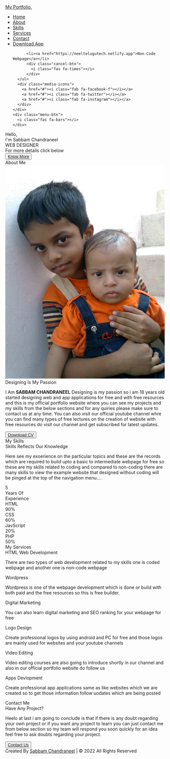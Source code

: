 <html lang="en" dir="ltr">
  <head>
    <meta charset="UTF-8">
    <title> My Portfolio | Sabbam Chandraneel </title>
    <link rel="stylesheet" href="style.css">
    <!-- Fontawesome CDN Link -->
    <link rel="stylesheet" href="https://cdnjs.cloudflare.com/ajax/libs/font-awesome/5.15.2/css/all.min.css"/>
      <link rel="icon" type="image/x-icon" href="about/favicon.ico">
     <meta name="viewport" content="width=device-width, initial-scale=1.0">
   </head>
<body>
  <!-- Move to up button -->
  <div class="scroll-button">
    <a href="#home"><i class="fas fa-arrow-up"></i></a>
  </div>
  <!-- navgaition menu -->
  <nav>
    <div class="navbar">
      <div class="logo"><a href="#"> My Portfolio.</a></div>
      <ul class="menu">
          <li><a href="#home">Home</a></li>
          <li><a href="#about">About</a></li>
          <li><a href="#skills">Skills</a></li>
          <li><a href="#services">Services</a></li>
          <li><a href="#contact">Contact</a></li>
        <li><a href="https://appstore.mobiroller.com/android-ios-market/education/1167037/neelgroups-education-mobile-application">Download App</a></li>
        
          <li><a href="https://neeltelugutech.netlify.app">Non-Code Webpage</a></li>
          <div class="cancel-btn">
            <i class="fas fa-times"></i>
          </div>
      </ul>
      <div class="media-icons">
        <a href="#"><i class="fab fa-facebook-f"></i></a>
        <a href="#"><i class="fab fa-twitter"></i></a>
        <a href="#"><i class="fab fa-instagram"></i></a>
      </div>
    </div>
    <div class="menu-btn">
      <i class="fas fa-bars"></i>
    </div>
  </nav>

<!-- Home Section Start -->
 <section class="home" id="home">
   <div class="home-content">
     <div class="text">
       <div class="text-one">Hello,</div>
       <div class="text-two">I'm Sabbam Chandraneel</div>
       <div class="text-three">WEB DESIGNER</div>
       <div class="text-four">For more details click below</div>
     </div>
     <div class="button">
       <button><a href="https://neelweb1.blogspot.com">Know More</a></button>
     </div>
   </div>
 </section>

<!-- About Section Start -->
<section class="about" id="about">
  <div class="content">
    <div class="title"><span>About Me</span></div>
  <div class="about-details">
    <div class="left">
      <img src="about.jpg" alt="">
    </div>
    <div class="right">
      <div class="topic">Designing Is My Passion</div>
      <p>I Am <b>SABBAM CHANDRANEEL</b> Designing is my passion so i am 18 years old started designing web and app applications for free and with free resources and this is my official portfolio website where you can see my projects and my skills from the below sections and for any quiries please make sure to contact us at any time. You can also visit our official youtube channel whre you can find many types of free lectures on the creation of website with free resources do visit our channel and get subscribed for latest updates.</p>
      <div class="button">
        <button><a href="#">Download CV</a></button>
      </div>
    </div>
  </div>
  </div>
</section>

<!-- My Skill Section Start -->
<!-- Section Tag and Other Div will same where we need to put same CSS -->
<section class="skills" id="skills">
 <div class="content">
   <div class="title"><span>My Skills</span></div>
   <div class="skills-details">
     <div class="text">
       <div class="topic">Skills Reflects Our Knowledge</div>
       <p>Here see my exoerience on the particular topics and these are the records which are required to build upto a basic to intermediate webpage for free so these are my skills related to coding and compared to non-coding there are many skills to view the example website that designed without coding will be pinged at the top of the navigation menu....</p>
       <div class="experience">
         <div class="num">5</div>
         <div class="exp">Years Of <br> Experience</div>
       </div>
     </div>
     <div class="boxes">
       <div class="box">
         <div class="topic">HTML</div>
         <div class="per">90%</div>
       </div>
       <div class="box">
         <div class="topic">CSS</div>
         <div class="per">60%</div>
       </div>
       <div class="box">
         <div class="topic">JavScript</div>
         <div class="per">20%</div>
       </div>
       <div class="box">
         <div class="topic">PHP</div>
         <div class="per">50%</div>
       </div>
     </div>
   </div>
 </div>
</section>

<!-- My Services Section Start -->
 <section class="services" id="services">
   <div class="content">
     <div class="title"><span>My Services</span></div>
     <div class="boxes">
       <div class="box">
         <div class="icon">
           <i class="fas fa-desktop"></i>
       </div>
       <div class="topic">HTML Web Development</div>
       <p>There are two types of web development related to my skills one is coded webpage and another one is non-code webpage</p>
     </div>
       <div class="box">
         <div class="icon">
           <i class="fas fa-paint-brush"></i>
       </div>
       <div class="topic">Wordpress</div>
       <p>Wordpress is one of the webpage development which is done or build with both paid and the free resources so this is free builder.</p>
     </div>
       <div class="box">
         <div class="icon">
           <i class="fas fa-chart-line"></i>
       </div>
       <div class="topic">Digital Marketing</div>
       <p>You can also learn digital marketing and SEO ranking for your webpage for free</p>
     </div>
       <div class="box">
         <div class="icon">
           <i class="fab fa-android"></i>
       </div>
       <div class="topic">Logo Design</div>
       <p>Create professional logos by using android and PC for free and those logos are mainly used for websites and your youtube channels</p>
     </div>
       <div class="box">
         <div class="icon">
           <i class="fas fa-camera-retro"></i>
       </div>
       <div class="topic">Video Editing</div>
       <p>Video editing courses are also going to introduce shortly in our channel and also in our official portfolio website do follow us </p>
     </div>
       <div class="box">
         <div class="icon">
           <i class="fas fa-tablet-alt"></i>
       </div>
       <div class="topic">Apps Devlopment</div>
       <p>Create professional app applications same as like websites which we are created so to get those information follow uodates which are being posted</p>
     </div>
   </div>
   </div>
 </section>

<!-- Contact Me section Start -->
<section class="contact" id="contact">
  <div class="content">
    <div class="title"><span>Contact Me</span></div>
    <div class="text">
      <div class="topic">Have Any Project?</div>
      <p>Heelo at last i am going to conclude is that if there is any doubt regarding your own project or if you want any project to learn you can just contact me from below section so my team will respond you soon quickly for an idea feel free to ask doubts regarding your project.</p>
      <div class="button">
        <button><a href="mailto:sabbam2004@gmail.com">Contact Us</a></button>
      </div>
    </div>
  </div>
</section>

<!-- Footer Section Start -->
<footer>
  <div class="text">
    <span>Created By <a href="#">Sabbam Chandraneel</a> | &#169; 2022 All Rights Reserved</span>
  </div>
</footer>

  <script src="script.js"></script>
</body>
</html>
